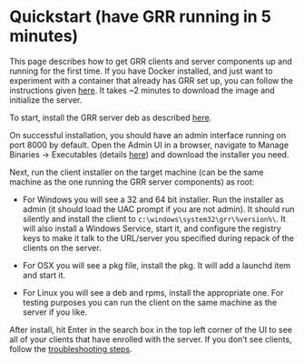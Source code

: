# Quickstart (have GRR running in 5 minutes)

This page describes how to get GRR clients and server components up and
running for the first time. If you have Docker installed, and just want to
experiment with a container that already has GRR set up, you can follow
the instructions given [here](installing-grr-server/via-docker.md). It takes
~2 minutes to download the image and initialize the server.

To start, install the GRR server deb as described
[here](installing-grr-server/from-release-deb.md).

On successful installation, you should have an admin interface running on port
8000 by default. Open the Admin UI in a browser, navigate to
Manage Binaries -> Executables
(details [here](deploying-grr-clients/overview.md)) and download the installer
you need.

Next, run the client installer on the target machine (can be the same machine
as the one running the GRR server components) as root:

* For Windows you will see a 32 and 64 bit installer. Run the installer as
admin (it should load the UAC prompt if you are not admin). It should run
silently and install the client to `c:\windows\system32\grr\%version%\`. It
will also install a Windows Service, start it, and configure the registry keys
to make it talk to the URL/server you specified during repack of the clients on
the server.

* For OSX you will see a pkg file, install the pkg. It will add a launchd item
and start it.

* For Linux you will see a deb and rpms, install the appropriate one. For
testing purposes you can run the client on the same machine as the server if
you like.

After install, hit Enter in the search box in the top left corner of the UI to
see all of your clients that have enrolled with the server. If you don’t see
clients, follow the
[troubleshooting steps](deploying-grr-clients/troubleshooting.md).

